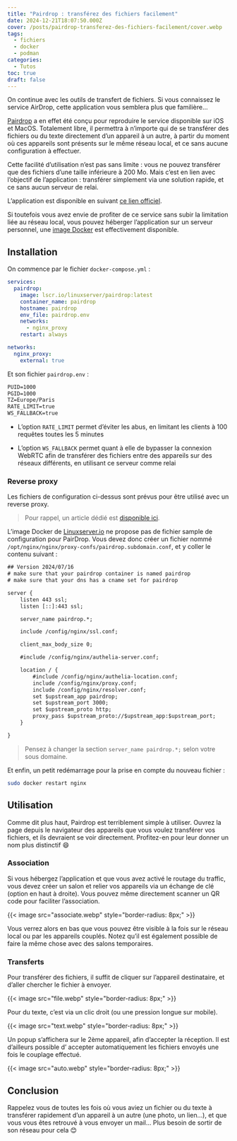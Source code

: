```yaml
---
title: "Pairdrop : transférez des fichiers facilement"
date: 2024-12-21T18:07:50.000Z
cover: /posts/pairdrop-transferez-des-fichiers-facilement/cover.webp
tags:
  - fichiers
  - docker
  - podman
categories:
  - Tutos
toc: true
draft: false
---
```


On continue avec les outils de transfert de fichiers. Si vous connaissez le service AirDrop, cette application vous semblera plus que familière…

[Pairdrop](https://github.com/schlagmichdoch/pairdrop) a en effet été conçu pour reproduire le service disponible sur iOS et MacOS. Totalement libre, il permettra à n’importe qui de se transférer des fichiers ou du texte directement d’un appareil à un autre, à partir du moment où ces appareils sont présents sur le même réseau local, et ce sans aucune configuration à effectuer.

Cette facilité d’utilisation n’est pas sans limite : vous ne pouvez transférer que des fichiers d’une taille inférieure à 200 Mo. Mais c’est en lien avec l’objectif de l’application : transférer simplement via une solution rapide, et ce sans aucun serveur de relai.

L’application est disponible en suivant [ce lien officiel](https://pairdrop.net/).

Si toutefois vous avez envie de profiter de ce service sans subir la limitation liée au réseau local, vous pouvez héberger l’application sur un serveur personnel, une [image Docker](https://docs.linuxserver.io/images/docker-pairdrop/) est effectivement disponible.

## Installation

On commence par le fichier `docker-compose.yml` :

```yml
services:
  pairdrop:
    image: lscr.io/linuxserver/pairdrop:latest
    container_name: pairdrop
    hostname: pairdrop
    env_file: pairdrop.env
    networks:
      - nginx_proxy
    restart: always

networks:
  nginx_proxy:
    external: true
```

Et son fichier `pairdrop.env` :

```txt
PUID=1000
PGID=1000
TZ=Europe/Paris
RATE_LIMIT=true
WS_FALLBACK=true
```

- L’option `RATE_LIMIT` permet d’éviter les abus, en limitant les clients à 100 requêtes toutes les 5 minutes

- L’option `WS_FALLBACK` permet quant à elle de bypasser la connexion WebRTC afin de transférer des fichiers entre des appareils sur des réseaux différents, en utilisant ce serveur comme relai

### Reverse proxy

Les fichiers de configuration ci-dessus sont prévus pour être utilisé avec un reverse proxy.

> Pour rappel, un article dédié est [disponible ici](/posts/reverse-proxy-nginx).

L’image Docker de [Linuxserver.io](https://docs.linuxserver.io/general/swag/) ne propose pas de fichier sample de configuration pour PairDrop. Vous devez donc créer un fichier nommé `/opt/nginx/nginx/proxy-confs/pairdrop.subdomain.conf`, et y coller le contenu suivant :

```txt
## Version 2024/07/16
# make sure that your pairdrop container is named pairdrop
# make sure that your dns has a cname set for pairdrop

server {
    listen 443 ssl;
    listen [::]:443 ssl;

    server_name pairdrop.*;

    include /config/nginx/ssl.conf;

    client_max_body_size 0;

    #include /config/nginx/authelia-server.conf;

    location / {
        #include /config/nginx/authelia-location.conf;
        include /config/nginx/proxy.conf;
        include /config/nginx/resolver.conf;
        set $upstream_app pairdrop;
        set $upstream_port 3000;
        set $upstream_proto http;
        proxy_pass $upstream_proto://$upstream_app:$upstream_port;
    }

}
```

> Pensez à changer la section `server_name pairdrop.*;` selon votre sous domaine.

Et enfin, un petit redémarrage pour la prise en compte du nouveau fichier :

```bash
sudo docker restart nginx
```

## Utilisation

Comme dit plus haut, Pairdrop est terriblement simple à utiliser. Ouvrez la page depuis le navigateur des appareils que vous voulez transférer vos fichiers, et ils devraient se voir directement. Profitez-en pour leur donner un nom plus distinctif :smile:

### Association

Si vous hébergez l’application et que vous avez activé le routage du traffic, vous devez créer un salon et relier vos appareils via un échange de clé (option en haut à droite). Vous pouvez même directement scanner un QR code pour faciliter l’association.

{{< image src="associate.webp" style="border-radius: 8px;" >}}

Vous verrez alors en bas que vous pouvez être visible à la fois sur le réseau local ou par les appareils couplés. Notez qu’il est également possible de faire la même chose avec des salons temporaires.

### Transferts

Pour transférer des fichiers, il suffit de cliquer sur l’appareil destinataire, et d’aller chercher le fichier à envoyer.

{{< image src="file.webp" style="border-radius: 8px;" >}}

Pour du texte, c’est via un clic droit (ou une pression longue sur mobile).

{{< image src="text.webp" style="border-radius: 8px;" >}}

Un popup s’affichera sur le 2ème appareil, afin d’accepter la réception. Il est d’ailleurs possible d’ accepter automatiquement les fichiers envoyés une fois le couplage effectué.

{{< image src="auto.webp" style="border-radius: 8px;" >}}

## Conclusion

Rappelez vous de toutes les fois où vous aviez un fichier ou du texte à transférer rapidement d’un appareil à un autre (une photo, un lien…), et que vous vous êtes retrouvé à vous envoyer un mail… Plus besoin de sortir de son réseau pour cela :blush:
